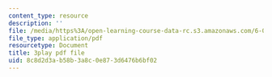 ```yaml
---
content_type: resource
description: ''
file: /media/https%3A/open-learning-course-data-rc.s3.amazonaws.com/6-004-computation-structures-spring-2017/8c8d2d3ab58b3a8c0e873d6476b6bf02_VHVsCE9XmQk.pdf
file_type: application/pdf
resourcetype: Document
title: 3play pdf file
uid: 8c8d2d3a-b58b-3a8c-0e87-3d6476b6bf02
---
```

